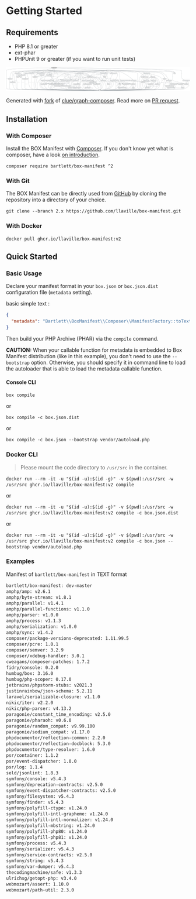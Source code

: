 <!-- markdownlint-disable MD013 -->
# Getting Started

## Requirements

* PHP 8.1 or greater
* ext-phar
* PHPUnit 9 or greater (if you want to run unit tests)

![GraPHP Composer](./graph-composer.svg)

Generated with [fork](https://github.com/markuspoerschke/graph-composer/tree/add-options-to-exclude) of [clue/graph-composer](https://github.com/clue/graph-composer).
Read more on [PR request](https://github.com/clue/graph-composer/pull/45).

## Installation

### With Composer

Install the BOX Manifest with [Composer](https://getcomposer.org/).
If you don't know yet what is composer, have a look [on introduction](http://getcomposer.org/doc/00-intro.md).

```shell
composer require bartlett/box-manifest ^2
```

### With Git

The BOX Manifest can be directly used from [GitHub](https://github.com/llaville/box-manifest.git)
by cloning the repository into a directory of your choice.

```shell
git clone --branch 2.x https://github.com/llaville/box-manifest.git
```

### With Docker

```shell
docker pull ghcr.io/llaville/box-manifest:v2
```

## Quick Started

### Basic Usage

Declare your manifest format in your `box.json` or `box.json.dist` configuration file (`metadata` setting).

basic simple text :

```json
{
  "metadata": "Bartlett\\BoxManifest\\Composer\\ManifestFactory::toText"
}
```

Then build your PHP Archive (PHAR) via the `compile` command.

**CAUTION:** When your callable function for metadata is embedded to Box Manifest distribution (like in this example),
you don't need to use the `--bootstrap` option. Otherwise, you should specify it in command line to load the autoloader
that is able to load the metadata callable function.

#### Console CLI

```shell
box compile
```

or

```shell
box compile -c box.json.dist
```

or

```shell
box compile -c box.json --bootstrap vendor/autoload.php
```

### Docker CLI

> Please mount the code directory to `/usr/src` in the container.

```shell
docker run --rm -it -u "$(id -u):$(id -g)" -v $(pwd):/usr/src -w /usr/src ghcr.io/llaville/box-manifest:v2 compile
```

or

```shell
docker run --rm -it -u "$(id -u):$(id -g)" -v $(pwd):/usr/src -w /usr/src ghcr.io/llaville/box-manifest:v2 compile -c box.json.dist
```

or

```shell
docker run --rm -it -u "$(id -u):$(id -g)" -v $(pwd):/usr/src -w /usr/src ghcr.io/llaville/box-manifest:v2 compile -c box.json --bootstrap vendor/autoload.php
```

### Examples

Manifest of `bartlett/box-manifest` in TEXT format

```text
bartlett/box-manifest: dev-master
amphp/amp: v2.6.1
amphp/byte-stream: v1.8.1
amphp/parallel: v1.4.1
amphp/parallel-functions: v1.1.0
amphp/parser: v1.0.0
amphp/process: v1.1.3
amphp/serialization: v1.0.0
amphp/sync: v1.4.2
composer/package-versions-deprecated: 1.11.99.5
composer/pcre: 1.0.1
composer/semver: 3.2.9
composer/xdebug-handler: 3.0.1
cweagans/composer-patches: 1.7.2
fidry/console: 0.2.0
humbug/box: 3.16.0
humbug/php-scoper: 0.17.0
jetbrains/phpstorm-stubs: v2021.3
justinrainbow/json-schema: 5.2.11
laravel/serializable-closure: v1.1.0
nikic/iter: v2.2.0
nikic/php-parser: v4.13.2
paragonie/constant_time_encoding: v2.5.0
paragonie/pharaoh: v0.6.0
paragonie/random_compat: v9.99.100
paragonie/sodium_compat: v1.17.0
phpdocumentor/reflection-common: 2.2.0
phpdocumentor/reflection-docblock: 5.3.0
phpdocumentor/type-resolver: 1.6.0
psr/container: 1.1.2
psr/event-dispatcher: 1.0.0
psr/log: 1.1.4
seld/jsonlint: 1.8.3
symfony/console: v5.4.3
symfony/deprecation-contracts: v2.5.0
symfony/event-dispatcher-contracts: v2.5.0
symfony/filesystem: v5.4.3
symfony/finder: v5.4.3
symfony/polyfill-ctype: v1.24.0
symfony/polyfill-intl-grapheme: v1.24.0
symfony/polyfill-intl-normalizer: v1.24.0
symfony/polyfill-mbstring: v1.24.0
symfony/polyfill-php80: v1.24.0
symfony/polyfill-php81: v1.24.0
symfony/process: v5.4.3
symfony/serializer: v5.4.3
symfony/service-contracts: v2.5.0
symfony/string: v5.4.3
symfony/var-dumper: v5.4.3
thecodingmachine/safe: v1.3.3
ulrichsg/getopt-php: v3.4.0
webmozart/assert: 1.10.0
webmozart/path-util: 2.3.0
```
